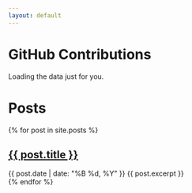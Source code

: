 ```yaml
---
layout: default
---
```


<h1>GitHub Contributions</h1>
<div class="calendar">Loading the data just for you.</div>



<h1>Posts</h1>

{% for post in site.posts %}
  <article>
    <h2><a href="{{ post.url }}">{{ post.title }}</a></h2>
    <span class="date">{{ post.date | date: "%B %d, %Y" }}</span>
    {{ post.excerpt }}
  </article>
{% endfor %}

